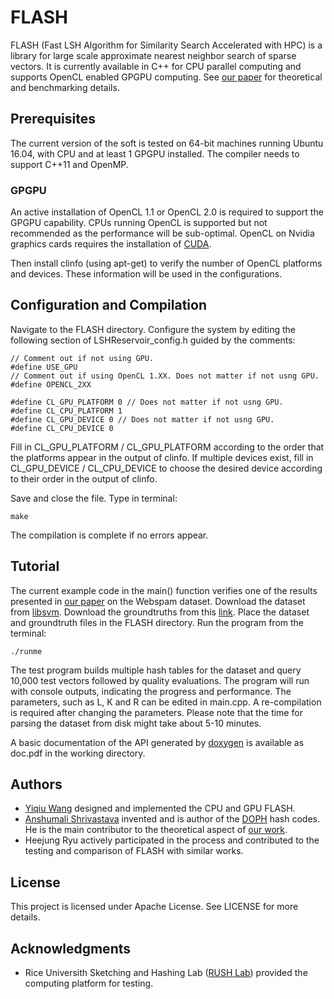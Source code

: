 # FLASH

FLASH (Fast LSH Algorithm for Similarity Search Accelerated with HPC) is a library for large scale approximate nearest neighbor search of sparse vectors. It is currently available in C++ for CPU parallel computing and supports OpenCL enabled GPGPU computing. See [our paper](https://arxiv.org/pdf/1709.01190.pdf) for theoretical and benchmarking details. 

## Prerequisites

The current version of the soft is tested on 64-bit machines running Ubuntu 16.04, with CPU and at least 1 GPGPU installed. The compiler needs to support C++11 and OpenMP. 

### GPGPU

An active installation of OpenCL 1.1 or OpenCL 2.0 is required to support the GPGPU capability. CPUs running OpenCL is supported but not recommended as the performance will be sub-optimal. OpenCL on Nvidia graphics cards requires the installation of [CUDA](https://developer.nvidia.com/cuda-toolkit-32-downloads). 

Then install clinfo (using apt-get) to verify the number of OpenCL platforms and devices. These information will be used in the configurations. 

## Configuration and Compilation

Navigate to the FLASH directory. Configure the system by editing the following section of LSHReservoir_config.h guided by the comments: 

```
// Comment out if not using GPU. 
#define USE_GPU
// Comment out if using OpenCL 1.XX. Does not matter if not usng GPU. 
#define OPENCL_2XX

#define CL_GPU_PLATFORM 0 // Does not matter if not usng GPU. 
#define CL_CPU_PLATFORM 1
#define CL_GPU_DEVICE 0 // Does not matter if not usng GPU. 
#define CL_CPU_DEVICE 0
```

Fill in CL_GPU_PLATFORM / CL_GPU_PLATFORM according to the order that the platforms appear in the output of clinfo. If multiple devices exist, fill in CL_GPU_DEVICE / CL_CPU_DEVICE to choose the desired device according to their order in the output of clinfo. 

Save and close the file. Type in terminal:

```
make
```

The compilation is complete if no errors appear. 

## Tutorial

The current example code in the main() function verifies one of the results presented in [our paper](https://arxiv.org/pdf/1709.01190.pdf) on the Webspam dataset. Download the dataset from [libsvm](https://www.csie.ntu.edu.tw/~cjlin/libsvmtools/datasets/binary.html#webspam). Download the groundtruths from  this [link](https://github.com/wangyiqiu/webspam). Place the dataset and groundtruth files in the FLASH directory. Run the program from the terminal:

```
./runme
```

The test program builds multiple hash tables for the dataset and query 10,000 test vectors followed by quality evaluations. The program will run with console outputs, indicating the progress and performance. The parameters, such as L, K and R can be edited in main.cpp. A re-compilation is required after changing the parameters. Please note that the time for parsing the dataset from disk might take about 5-10 minutes. 

A basic documentation of the API generated by [doxygen](http://www.stack.nl/~dimitri/doxygen/) is available as doc.pdf in the working directory. 

## Authors

- [Yiqiu Wang](https://github.com/wangyiqiu) designed and implemented the CPU and GPU FLASH.
- [Anshumali Shrivastava](https://www.cs.rice.edu/~as143/) invented and is author of the [DOPH](http://rush.rice.edu/fastest-minwise.html) hash codes. He is the main contributor to the theoretical aspect of [our work](https://arxiv.org/pdf/1709.01190.pdf). 
- Heejung Ryu actively participated in the process and contributed to the testing and comparison of FLASH with similar works. 

## License

This project is licensed under Apache License. See LICENSE for more details. 

## Acknowledgments

* Rice Universith Sketching and Hashing Lab ([RUSH Lab](http://rush.rice.edu/index.html)) provided the computing platform for testing. 
